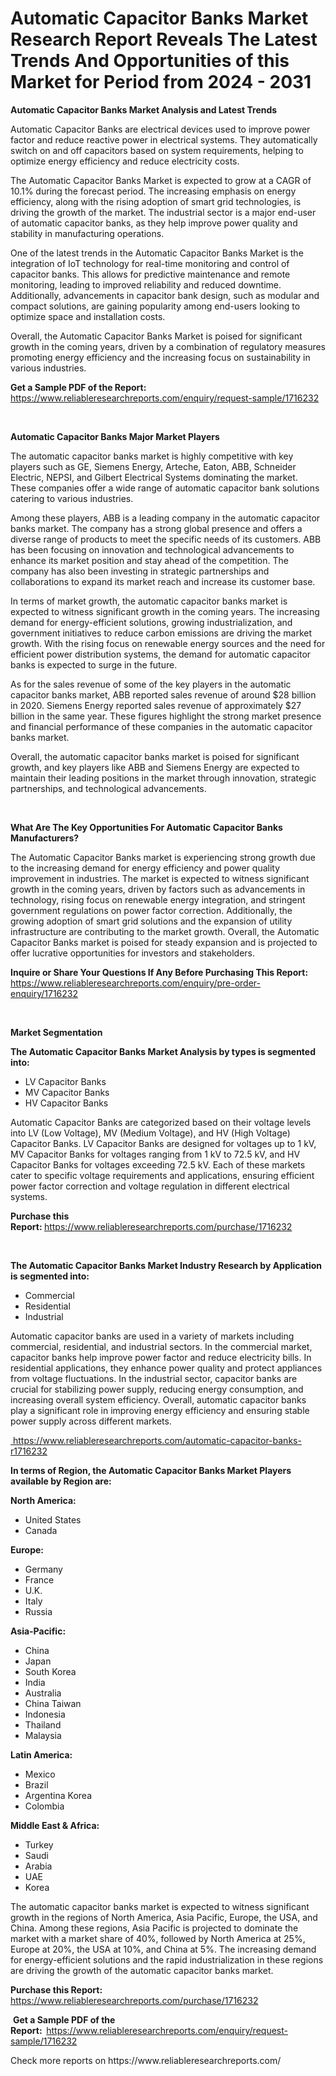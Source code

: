 <p><h1>Automatic Capacitor Banks Market Research Report Reveals The Latest Trends And Opportunities of this Market for Period from 2024 - 2031</h1></p><p><strong>Automatic Capacitor Banks Market Analysis and Latest Trends</strong></p>
<p><p>Automatic Capacitor Banks are electrical devices used to improve power factor and reduce reactive power in electrical systems. They automatically switch on and off capacitors based on system requirements, helping to optimize energy efficiency and reduce electricity costs.</p><p>The Automatic Capacitor Banks Market is expected to grow at a CAGR of 10.1% during the forecast period. The increasing emphasis on energy efficiency, along with the rising adoption of smart grid technologies, is driving the growth of the market. The industrial sector is a major end-user of automatic capacitor banks, as they help improve power quality and stability in manufacturing operations.</p><p>One of the latest trends in the Automatic Capacitor Banks Market is the integration of IoT technology for real-time monitoring and control of capacitor banks. This allows for predictive maintenance and remote monitoring, leading to improved reliability and reduced downtime. Additionally, advancements in capacitor bank design, such as modular and compact solutions, are gaining popularity among end-users looking to optimize space and installation costs.</p><p>Overall, the Automatic Capacitor Banks Market is poised for significant growth in the coming years, driven by a combination of regulatory measures promoting energy efficiency and the increasing focus on sustainability in various industries.</p></p>
<p><strong>Get a Sample PDF of the Report:&nbsp;</strong> <a href="https://www.reliableresearchreports.com/enquiry/request-sample/1716232">https://www.reliableresearchreports.com/enquiry/request-sample/1716232</a></p>
<p>&nbsp;</p>
<p><strong>Automatic Capacitor Banks Major Market Players</strong></p>
<p><p>The automatic capacitor banks market is highly competitive with key players such as GE, Siemens Energy, Arteche, Eaton, ABB, Schneider Electric, NEPSI, and Gilbert Electrical Systems dominating the market. These companies offer a wide range of automatic capacitor bank solutions catering to various industries.</p><p>Among these players, ABB is a leading company in the automatic capacitor banks market. The company has a strong global presence and offers a diverse range of products to meet the specific needs of its customers. ABB has been focusing on innovation and technological advancements to enhance its market position and stay ahead of the competition. The company has also been investing in strategic partnerships and collaborations to expand its market reach and increase its customer base.</p><p>In terms of market growth, the automatic capacitor banks market is expected to witness significant growth in the coming years. The increasing demand for energy-efficient solutions, growing industrialization, and government initiatives to reduce carbon emissions are driving the market growth. With the rising focus on renewable energy sources and the need for efficient power distribution systems, the demand for automatic capacitor banks is expected to surge in the future.</p><p>As for the sales revenue of some of the key players in the automatic capacitor banks market, ABB reported sales revenue of around $28 billion in 2020. Siemens Energy reported sales revenue of approximately $27 billion in the same year. These figures highlight the strong market presence and financial performance of these companies in the automatic capacitor banks market.</p><p>Overall, the automatic capacitor banks market is poised for significant growth, and key players like ABB and Siemens Energy are expected to maintain their leading positions in the market through innovation, strategic partnerships, and technological advancements.</p></p>
<p>&nbsp;</p>
<p><strong>What Are The Key Opportunities For Automatic Capacitor Banks Manufacturers?</strong></p>
<p><p>The Automatic Capacitor Banks market is experiencing strong growth due to the increasing demand for energy efficiency and power quality improvement in industries. The market is expected to witness significant growth in the coming years, driven by factors such as advancements in technology, rising focus on renewable energy integration, and stringent government regulations on power factor correction. Additionally, the growing adoption of smart grid solutions and the expansion of utility infrastructure are contributing to the market growth. Overall, the Automatic Capacitor Banks market is poised for steady expansion and is projected to offer lucrative opportunities for investors and stakeholders.</p></p>
<p><strong>Inquire or Share Your Questions If Any Before Purchasing This Report:</strong> <a href="https://www.reliableresearchreports.com/enquiry/pre-order-enquiry/1716232">https://www.reliableresearchreports.com/enquiry/pre-order-enquiry/1716232</a></p>
<p>&nbsp;</p>
<p><strong>Market Segmentation</strong></p>
<p><strong>The Automatic Capacitor Banks Market Analysis by types is segmented into:</strong></p>
<p><ul><li>LV Capacitor Banks</li><li>MV Capacitor Banks</li><li>HV Capacitor Banks</li></ul></p>
<p><p>Automatic Capacitor Banks are categorized based on their voltage levels into LV (Low Voltage), MV (Medium Voltage), and HV (High Voltage) Capacitor Banks. LV Capacitor Banks are designed for voltages up to 1 kV, MV Capacitor Banks for voltages ranging from 1 kV to 72.5 kV, and HV Capacitor Banks for voltages exceeding 72.5 kV. Each of these markets cater to specific voltage requirements and applications, ensuring efficient power factor correction and voltage regulation in different electrical systems.</p></p>
<p><strong>Purchase this Report:&nbsp;</strong><a href="https://www.reliableresearchreports.com/purchase/1716232">https://www.reliableresearchreports.com/purchase/1716232</a></p>
<p>&nbsp;</p>
<p><strong>The Automatic Capacitor Banks Market Industry Research by Application is segmented into:</strong></p>
<p><ul><li>Commercial</li><li>Residential</li><li>Industrial</li></ul></p>
<p><p>Automatic capacitor banks are used in a variety of markets including commercial, residential, and industrial sectors. In the commercial market, capacitor banks help improve power factor and reduce electricity bills. In residential applications, they enhance power quality and protect appliances from voltage fluctuations. In the industrial sector, capacitor banks are crucial for stabilizing power supply, reducing energy consumption, and increasing overall system efficiency. Overall, automatic capacitor banks play a significant role in improving energy efficiency and ensuring stable power supply across different markets.</p></p>
<p><a href="https://www.reliableresearchreports.com/automatic-capacitor-banks-r1716232">&nbsp;https://www.reliableresearchreports.com/automatic-capacitor-banks-r1716232</a></p>
<p><strong>In terms of Region, the Automatic Capacitor Banks Market Players available by Region are:</strong></p>
<p>
    <p> <strong> North America: </strong>
        <ul>
            <li>United States</li>
            <li>Canada</li>
        </ul>
        </p> 
    <p> <strong> Europe: </strong>
        <ul>
            <li>Germany</li>
            <li>France</li>
            <li>U.K.</li>
            <li>Italy</li>
            <li>Russia</li>
        </ul>
        </p> 
    <p> <strong> Asia-Pacific: </strong>
        <ul>
            <li>China</li>
            <li>Japan</li>
            <li>South Korea</li>
            <li>India</li>
            <li>Australia</li>
            <li>China Taiwan</li>
            <li>Indonesia</li>
            <li>Thailand</li>
            <li>Malaysia</li>
        </ul>
        </p> 
    <p> <strong> Latin America: </strong>
        <ul>
            <li>Mexico</li>
            <li>Brazil</li>
            <li>Argentina Korea</li>
            <li>Colombia</li>
        </ul>
        </p> 
    <p> <strong> Middle East & Africa: </strong>
        <ul>
            <li>Turkey</li>
            <li>Saudi</li>
            <li>Arabia</li>
            <li>UAE</li>
            <li>Korea</li>
        </ul>
    </p>
    </p>
<p><p>The automatic capacitor banks market is expected to witness significant growth in the regions of North America, Asia Pacific, Europe, the USA, and China. Among these regions, Asia Pacific is projected to dominate the market with a market share of 40%, followed by North America at 25%, Europe at 20%, the USA at 10%, and China at 5%. The increasing demand for energy-efficient solutions and the rapid industrialization in these regions are driving the growth of the automatic capacitor banks market.</p></p>
<p><strong>Purchase this Report: </strong><a href="https://www.reliableresearchreports.com/purchase/1716232">https://www.reliableresearchreports.com/purchase/1716232</a></p>
<p>&nbsp;<strong>Get a Sample PDF of the Report:&nbsp;&nbsp;</strong><a href="https://www.reliableresearchreports.com/enquiry/request-sample/1716232">https://www.reliableresearchreports.com/enquiry/request-sample/1716232</a></p>
<p><strong></strong></p>
<p>Check more reports on https://www.reliableresearchreports.com/</p>
